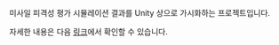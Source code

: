 
미사일 피격성 평가 시뮬레이션 결과를 Unity 상으로 가시화하는 프로젝트입니다.

자세한 내용은 다음 [링크](https://snupel.github.io/SSA/index.html)에서 확인할 수 있습니다.
